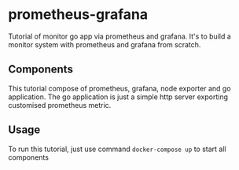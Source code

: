 # prometheus-grafana
Tutorial of monitor go app via prometheus and grafana. It's to build a monitor system with prometheus and grafana from scratch. 
## Components
This tutorial compose of prometheus, grafana, node exporter and go application. The go application is just a simple http server exporting customised prometheus metric.
## Usage
To run this tutorial, just use command `docker-compose up` to start all components

